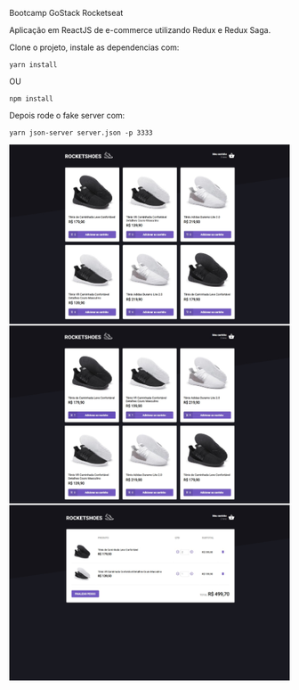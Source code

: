 Bootcamp GoStack Rocketseat

Aplicação em ReactJS de e-commerce utilizando Redux e Redux Saga.

Clone o projeto, instale as dependencias com: 
```
yarn install
```
OU
```
npm install
```

Depois rode o fake server com: 
```
yarn json-server server.json -p 3333
```

![](https://github.com/JosiasFurtado/reactjs-rocketshoes/blob/master/01.jpg)
![](https://github.com/JosiasFurtado/reactjs-rocketshoes/blob/master/02.jpg)
![](https://github.com/JosiasFurtado/reactjs-rocketshoes/blob/master/03.jpg)
